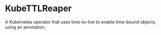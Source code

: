 # KubeTTLReaper
A Kubernetes operator that uses time-to-live to enable time-bound objects, using an annotation.
